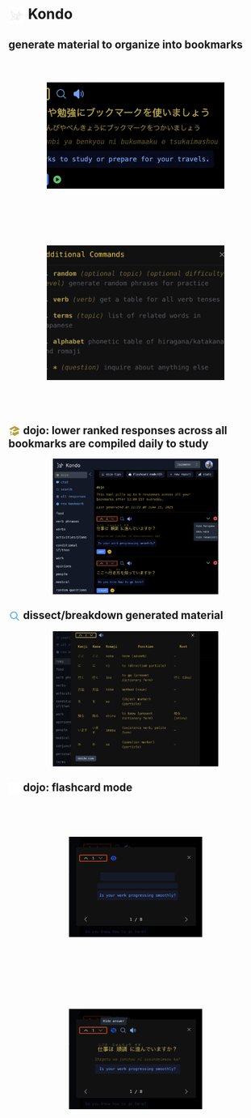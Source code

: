 # <img src="public/icon.png" alt="Kondo Icon" width="32" height="32" style="display: inline; vertical-align: middle;"> Kondo

<!-- overview -->
## generate material to organize into bookmarks
<div style="display: flex; gap: 10px; flex-wrap: wrap; justify-content: center;">
  <!-- <div style="width: 400px; height: 300px; overflow: hidden; border-radius: 8px; display: flex; align-items: center; justify-content: center;">
    <img src="public/assets/kondo_landing_05-22-2025.png" alt="screenshot" style="width: 100%; height: 100%; object-fit: cover;">
  </div> -->
  <div style="width: 800px; height: 300px; overflow: hidden; border-radius: 8px; display: flex; align-items: center; justify-content: center;">
    <img src="public/assets/06252025/gptresponse_demo.png" alt="screenshot" style="width: 70%; height: 70%; object-fit: cover;">
  </div>
  <div style="width: 580px; height: 380px; overflow: hidden; border-radius: 8px; display: flex; align-items: center; justify-content: center;">
    <img src="public/assets/06252025/commands.png" alt="screenshot" style="width: 70%; height: 70%; object-fit: cover;">
  </div>
</div>

<!-- dojo -->
## <img src="public/assets/heroicons/Academic Cap Icon.svg" alt="Academic Cap" width="24" height="24" style="display: inline; vertical-align: middle;"> dojo: lower ranked responses across all bookmarks are compiled daily to study
<div style="display: flex; gap: 10px; flex-wrap: wrap; justify-content: center">
  <img src="public/assets/06252025/dojo_06-25-2025.png" alt="screenshot" width="65%">
</div>

<!-- breakdown/dissect -->
## <img src="public/assets/heroicons/Magnifying Glass Icon.svg" alt="Magnifying Glass" width="24" height="24" style="display: inline; vertical-align: middle;"> dissect/breakdown generated material
<div style="display: flex; gap: 10px; flex-wrap: wrap; justify-content: center">
  <img src="public/assets/06252025/table_breakdown_06-25-2025.png" alt="screenshot" width="65%">
</div>

<!-- flashcards -->
## <img src="public/assets/heroicons/Rectangle Stack Icon.svg" alt="Rectangle Stack" width="24" height="24" style="display: inline; vertical-align: middle;"> dojo: flashcard mode
<div style="display: flex; gap: 10px; flex-wrap: wrap; justify-content: center;">
  <div style="width: 440px; height: 330px; overflow: hidden; border-radius: 8px; display: flex; align-items: center; justify-content: center;">
    <img src="public/assets/06252025/flashcard_hidden-06-25-2025.png" alt="screenshot" style="width: 60%; height: 60%; object-fit: cover;">
  </div>
  <div style="width: 440px; height: 330px; overflow: hidden; border-radius: 8px; display: flex; align-items: center; justify-content: center;">
    <img src="public/assets/06252025/flashcard-answer-06-25-2025.png" alt="screenshot" style="width: 60%; height: 60%; object-fit: cover;">
  </div>
</div>
